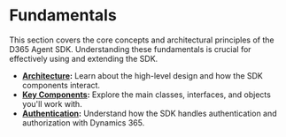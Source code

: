 # Fundamentals

This section covers the core concepts and architectural principles of the D365 Agent SDK. Understanding these fundamentals is crucial for effectively using and extending the SDK.

*   **[Architecture](./architecture.md):** Learn about the high-level design and how the SDK components interact.
*   **[Key Components](./key-components.md):** Explore the main classes, interfaces, and objects you'll work with.
*   **[Authentication](./authentication.md):** Understand how the SDK handles authentication and authorization with Dynamics 365.
